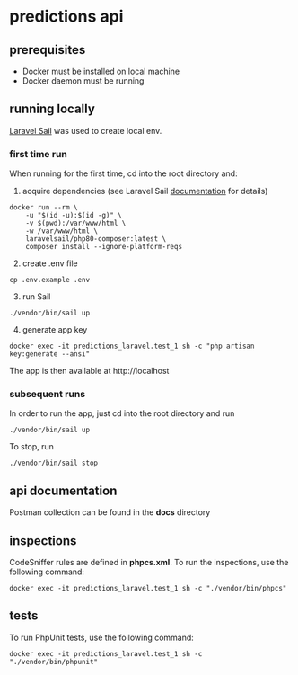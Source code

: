 # predictions api

## prerequisites
* Docker must be installed on local machine
* Docker daemon must be running

## running locally
[Laravel Sail](https://laravel.com/docs/8.x/sail) was used to create local env.

### first time run
When running for the first time, cd into the root directory and:

1. acquire dependencies (see Laravel Sail [documentation](https://laravel.com/docs/8.x/sail#installing-composer-dependencies-for-existing-projects) for details)
```
docker run --rm \
    -u "$(id -u):$(id -g)" \
    -v $(pwd):/var/www/html \
    -w /var/www/html \
    laravelsail/php80-composer:latest \
    composer install --ignore-platform-reqs
```
2. create .env file
```
cp .env.example .env
```
3. run Sail
```
./vendor/bin/sail up
```
4. generate app key
```
docker exec -it predictions_laravel.test_1 sh -c "php artisan key:generate --ansi"
```

The app is then available at http://localhost

### subsequent runs 
 In order to run the app, just cd into the root directory and run 
```
./vendor/bin/sail up
```

To stop, run
```
./vendor/bin/sail stop
```

## api documentation
Postman collection can be found in the **docs** directory

## inspections
CodeSniffer rules are defined in **phpcs.xml**. To run the inspections, use the following command:

```
docker exec -it predictions_laravel.test_1 sh -c "./vendor/bin/phpcs"
```

## tests
To run PhpUnit tests, use the following command:

```
docker exec -it predictions_laravel.test_1 sh -c "./vendor/bin/phpunit"
```
